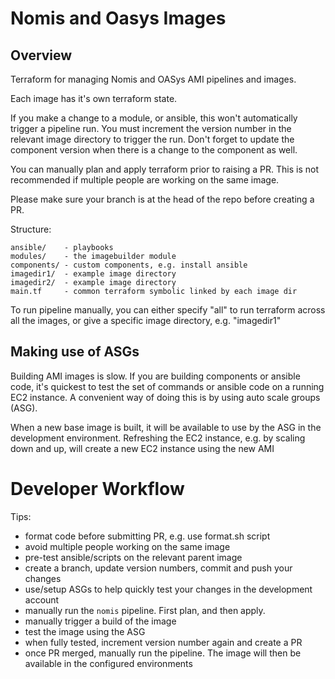 # Nomis and Oasys Images

## Overview

Terraform for managing Nomis and OASys AMI pipelines and images.

Each image has it's own terraform state.

If you make a change to a module, or ansible, this won't automatically
trigger a pipeline run. You must increment the version number in the
relevant image directory to trigger the run. Don't forget to update
the component version when there is a change to the component as well.

You can manually plan and apply terraform prior to raising a PR. This is
not recommended if multiple people are working on the same image.

Please make sure your branch is at the head of the repo before creating
a PR.

Structure:

```
ansible/    - playbooks
modules/    - the imagebuilder module
components/ - custom components, e.g. install ansible
imagedir1/  - example image directory
imagedir2/  - example image directory
main.tf     - common terraform symbolic linked by each image dir
```

To run pipeline manually, you can either specify "all" to run terraform
across all the images, or give a specific image directory, e.g. "imagedir1"

## Making use of ASGs

Building AMI images is slow. If you are building components or
ansible code, it's quickest to test the set of commands or
ansible code on a running EC2 instance. A convenient way of doing
this is by using auto scale groups (ASG).

When a new base image is built, it will be available to use by the ASG
in the development environment. Refreshing the EC2 instance, e.g. by
scaling down and up, will create a new EC2 instance using the new AMI

# Developer Workflow

Tips:

- format code before submitting PR, e.g. use format.sh script
- avoid multiple people working on the same image
- pre-test ansible/scripts on the relevant parent image
- create a branch, update version numbers, commit and push your changes
- use/setup ASGs to help quickly test your changes in the development account
- manually run the `nomis` pipeline. First plan, and then apply.
- manually trigger a build of the image
- test the image using the ASG
- when fully tested, increment version number again and create a PR
- once PR merged, manually run the pipeline. The image will then be available in the configured environments
